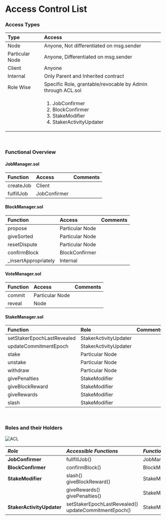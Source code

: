 # Access Control List
### Access Types 

| Type            | Access                                                                                                    |
| :-------------- | :-------------------------------------------------------------------------------------------------------- |
| Node            | Anyone, Not differentiated on msg.sender                                                                  |
| Particular Node | Anyone, Differentiated on msg.sender                                                                      |
| Client          | Anyone                                                                                                    |
| Internal        | Only Parent and Inherited contract                                                                        |
| Role Wise       | Specific Role, grantable/revocable by Admin through ACL.sol                                               |
|                 | <ol><li>JobConfirmer</li><li>BlockConfirmer</li><li>StakeModifier</li><li>StakerActivityUpdater</li></ol> |

<br/>

### Functional Overview

#### JobManager.sol

| Function   | Access       | Comments |
| :--------- | :----------- | :------- |
| createJob  | Client       |          |
| fulfillJob | JobConfirmer |          |


#### BlockManager.sol

| Function              | Access          | Comments |
| :-------------------- | :-------------- | :------- |
| propose               | Particular Node |          |
| giveSorted            | Particular Node |          |
| resetDispute          | Particular Node |          |
| confirmBlock          | BlockConfirmer  |          |
| \_insertAppropriately | Internal        |          |


#### VoteManager.sol

| Function | Access          | Comments |
| :------- | :-------------- | :------- |
| commit   | Particular Node |          |
| reveal   | Node            |          |


#### StakeManager.sol


| Function                   | Role                  | Comments |
| :------------------------- | :-------------------- | :------- |
| setStakerEpochLastRevealed | StakerActivityUpdater |          |
| updateCommitmentEpoch      | StakerActivityUpdater |          |
| stake                      | Particular Node       |          |
| unstake                    | Particular Node       |          |
| withdraw                   | Particular Node       |          |
| givePenalties              | StakeModifier         |          |
| giveBlockReward            | StakeModifier         |          |
| giveRewards                | StakeModifier         |          |
| slash                      | StakeModifier         |          |

<br/>

### Roles and their Holders


![ACL](img/ACL.png)

| ***Role***                | ***Accessible Functions***                              | ***Functions of*** | ***Role Holder*** |
| :------------------------ | :------------------------------------------------------ | :----------------- | :---------------- |
| **JobConfirmer**          | fullfillJob()                                           | JobManager         | BlockManager      |
| **BlockConfirmer**        | confirmBlock()                                          | BlockManager       | VoteManager       |
| **StakeModifier**         | slash()<br>giveBlockReward()                            | StakeManager       | BlockManager      |
|                           | giveRewards()<br>givePenalties()                        | StakeManager       | VoteManager       |
| **StakerActivityUpdater** | setStakerEpochLastRevealed()<br>updateCommitmentEpoch() | StakeManager       | VoteManager       |